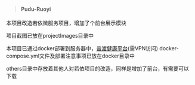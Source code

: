 > #### Pudu-Ruoyi

本项目改造若依微服务项目，增加了个前台展示模块

项目截图已放在projectImages目录中

本项目已通过docker部署到服务器中，[普渡健康平台](pudu.keyi.world)(需VPN访问)
docker-compose.yml文件及部署注意事项已放在docker目录中

others目录中存放着其他人对若依项目的改造，同样是增加了前台，有需要可以下载

